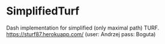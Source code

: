 # SimplifiedTurf
Dash implementation for simplified (only maximal path) TURF.
https://sturf87.herokuapp.com/
(user: Andrzej  pass: Boguta)
